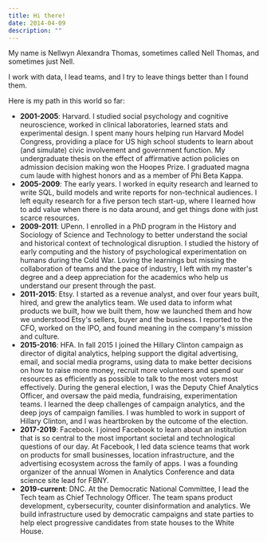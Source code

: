 ```yaml
---
title: Hi there!
date: 2014-04-09
description: ""
---
```

My name is Nellwyn Alexandra Thomas, sometimes called Nell Thomas, and sometimes just Nell. 

I work with data, I lead teams, and I try to leave things better than I found them.

Here is my path in this world so far:  

* **2001-2005**: Harvard. I studied social psychology and cognitive neuroscience, worked in clinical laboratories, learned stats and experimental design. I spent many hours helping run Harvard Model Congress, providing a place for US high school students to learn about (and simulate) civic involvement and government function. My undergraduate thesis on the effect of affirmative action policies on admission decision making won the Hoopes Prize. I graduated magna cum laude with highest honors and as a member of Phi Beta Kappa. 
* **2005-2009**: The early years. I worked in equity research and learned to write SQL, build models and write reports for non-technical audiences. I left equity research for a five person tech start-up, where I learned how to add value when there is no data around, and get things done with just scarce resources. 
* **2009-2011**: UPenn. I enrolled in a PhD program in the History and Sociology of Science and Technology to better understand the social and historical context of technological disruption. I studied the history of early computing and the history of psychological experimentation on humans during the Cold War. Loving the learnings but missing the collaboration of teams and the pace of industry, I left with my master's degree and a deep appreciation for the academics who help us understand our present through the past.
* **2011-2015**: Etsy. I started as a revenue analyst, and over four years built, hired, and grew the analytics team. We used data to inform what products we built, how we built them, how we launched them and how we understood Etsy's sellers, buyer and the business. I reported to the CFO, worked on the IPO, and found meaning in the company's mission and culture.
* **2015-2016**: HFA. In fall 2015 I joined the Hillary Clinton campaign as director of digital analytics, helping support the digital advertising, email, and social media programs, using data to make better decisions on how to raise more money, recruit more volunteers and spend our resources as efficiently as possible to talk to the most voters most effectively. During the general election, I was the Deputy Chief Analytics Officer, and oversaw the paid media, fundraising, experimentation teams. I learned the deep challenges of campaign analytics, and the deep joys of campaign families. I was humbled to work in support of Hillary Clinton, and I was heartbroken by the outcome of the election. 
* **2017-2019**: Facebook. I joined Facebook to learn about an institution that is so central to the most important societal and technological questions of our day. At Facebook, I  led data science teams that work on products for small businesses, location infrastructure, and the advertising ecosystem across the family of apps. I was a founding organizer of the annual Women in Analytics Conference and data science site lead for FBNY.
* **2019-current**: DNC. At the Democratic National Committee, I lead the Tech team as Chief Technology Officer. The team spans product development, cybersecurity, counter disinformation and analytics. We build infrastructure used by democratic campaigns and state parties to help elect progressive candidates from state houses to the White House.